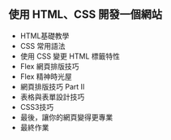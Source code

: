 ## 使用 HTML、CSS 開發一個網站
* HTML基礎教學
* CSS 常用語法
* 使用 CSS 變更 HTML 標籤特性
* Flex 網頁排版技巧
* Flex 精神時光屋
* 網頁排版技巧 Part II
* 表格與表單設計技巧
* CSS3技巧
* 最後，讓你的網頁變得更專業
* 最終作業
